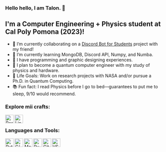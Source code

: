 ### Hello hello, I am Talon. 🐢
## I'm a Computer Engineering + Physics student at Cal Poly Pomona (2023)!

- 🤖 I’m currently collaborating on a [Discord Bot for Students][website] project with my friend!
- 🐢 I’m currently learning MongoDB, Discord API, Numpy, and Numba.
- 🎨 I have programming and graphic designing experiences.
- 🚀 I plan to become a quantum computer engineer with my study of physics and hardware.
- 🌌 Life Goals: Work on research projects with NASA and/or pursue a Ph.D. in Quantum Computing.
- 📚 Fun fact: I read Physics before I go to bed—guarantees to put me to sleep, 9/10 would recommend.


### Explore mii crafts:

[<img align="left" alt="Portfolio" width="27px" src="https://img.icons8.com/nolan/64/domain.png" />][portfolio]
[<img align="left" alt="LinkedIn" width="27px" src="https://img.icons8.com/nolan/64/linkedin.png" />][linkedin]

<br />

### Languages and Tools:

<img align="left" alt="Python" width="27px" src="https://img.icons8.com/color/48/000000/python.png" />
<img align="left" alt="C/C++" width="27px" src="https://img.icons8.com/color/48/000000/c-plus-plus-logo.png" />
<img align="left" alt="MongoDB" width="27px" src="https://img.icons8.com/color/48/000000/mongodb.png" />
<img align="left" alt="PyQt5" width="27px" src="https://img.icons8.com/ios-filled/50/000000/qt.png" />
<img align="left" alt="GitHub" width="27px" src="https://img.icons8.com/nolan/64/github.png" />
<img align="left" alt="VSC" width="27px" src="https://img.icons8.com/fluent/48/000000/visual-studio-code-2019.png" />

<br />
<br />


[website]: https://github.com/KuzscoTech/cppbot2020
[portfolio]: https://talonee.github.io/
[linkedin]: https://linkedin.com/in/Talonee
